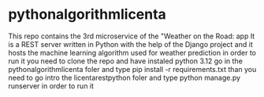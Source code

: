 # pythonalgorithmlicenta
This repo contains the 3rd microservice of the "Weather on the Road: app
It is a REST server written in Python with the help of the Django project 
and it hosts the machine learning algorithm used for weather prediction
in order to run it you need to clone the repo and have instaled python 3.12
go in the pythonalgorithmlicenta foler and type pip install -r requirements.txt
than you need to go intro the licentarestpython foler and type python manage.py runserver in order to run it
